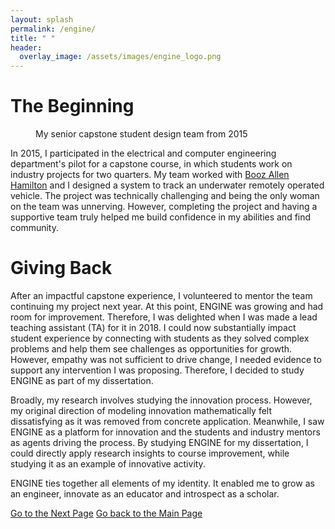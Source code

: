 ```yaml
---
layout: splash
permalink: /engine/
title: " "
header:
  overlay_image: /assets/images/engine_logo.png
---
```


<h1>The Beginning</h1>

<figure style="width: 500px" class="align-right">
  <img src="{{ site.url }}{{ site.baseurl }}/assets/images/engine.png" alt="">
  <figcaption>My senior capstone student design team from 2015 </figcaption>
</figure>

In 2015, I participated in the electrical and computer engineering department's pilot for a capstone course, in which students work on industry projects for two quarters. My team worked with <a href = "https://www.boozallen.com">Booz Allen Hamilton</a> and I designed a system to track an underwater remotely operated vehicle. The project was technically challenging and being the only woman on the team was unnerving. However, completing the project and having a supportive team truly helped me build confidence in my abilities and find community.

<h1>Giving Back</h1>

After an impactful capstone experience, I volunteered to mentor the team continuing my project next year. At this point, ENGINE was growing and had room for improvement. Therefore, I was delighted when I was made a lead teaching assistant (TA) for it in 2018. I could now substantially impact student experience by connecting with students as they solved complex problems and help them see challenges as opportunities for growth. However, empathy was not sufficient to drive change, I needed evidence to support any intervention I was proposing. Therefore, I decided to study ENGINE as part of my dissertation. 

Broadly, my research involves studying the innovation process. However, my original direction of modeling innovation mathematically felt dissatisfying as it was removed from concrete application. Meanwhile, I saw ENGINE as a platform for innovation and the students and industry mentors as agents driving the process. By studying ENGINE for my dissertation, I could directly apply research insights to course improvement, while studying it as an example of innovative activity.

ENGINE ties together all elements of my identity. It enabled me to grow as an engineer, innovate as an educator and introspect as a scholar.

<a href="https://shruti-misra.github.io/husky100/" class="btn btn--success">Go to the Next Page</a>
<a href="https://shruti-misra.github.io/husky100/" class="btn btn--info">Go back to the Main Page</a>

